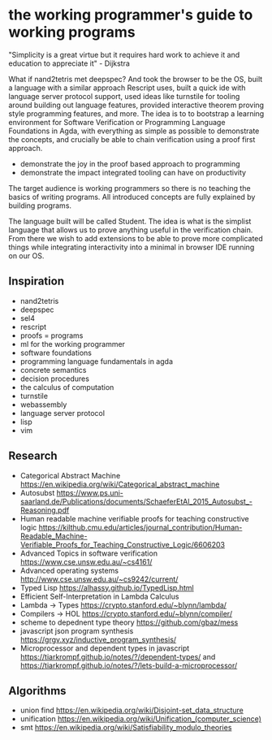 # the working programmer's guide to working programs

"Simplicity is a great virtue but it requires hard work to achieve it and education to appreciate it" - Dijkstra

What if nand2tetris met deepspec? And took the browser to be the OS, built a language with a similar approach Rescript uses, built a quick ide with language server protocol support, used ideas like turnstile for tooling around building out language features, provided interactive theorem proving style programming features, and more. The idea is to to bootstrap a learning environment for Software Verification or Programming Language Foundations in Agda, with everything as simple as possible to demonstrate the concepts, and crucially be able to chain verification using a proof first approach.

* demonstrate the joy in the proof based approach to programming
* demonstrate the impact integrated tooling can have on productivity

The target audience is working programmers so there is no teaching the basics of writing programs. All introduced concepts are fully explained by building programs.

The language built will be called Student. The idea is what is the simplist language that allows us to prove anything useful in the verification chain. From there we wish to add extensions to be able to prove more complicated things while integrating interactivity into a minimal in browser IDE running on our OS.

## Inspiration

* nand2tetris
* deepspec 
* sel4
* rescript
* proofs = programs
* ml for the working programmer
* software foundations
* programming language fundamentals in agda
* concrete semantics
* decision procedures
* the calculus of computation
* turnstile
* webassembly
* language server protocol
* lisp
* vim

## Research

* Categorical Abstract Machine https://en.wikipedia.org/wiki/Categorical_abstract_machine
* Autosubst https://www.ps.uni-saarland.de/Publications/documents/SchaeferEtAl_2015_Autosubst_-Reasoning.pdf
* Human readable machine verifiable proofs for teaching constructive logic https://kilthub.cmu.edu/articles/journal_contribution/Human-Readable_Machine-Verifiable_Proofs_for_Teaching_Constructive_Logic/6606203
* Advanced Topics in software verification https://www.cse.unsw.edu.au/~cs4161/
* Advanced operating systems http://www.cse.unsw.edu.au/~cs9242/current/
* Typed Lisp https://alhassy.github.io/TypedLisp.html
* Efficient Self-Interpretation in Lambda Calculus
* Lambda -> Types https://crypto.stanford.edu/~blynn/lambda/
* Compilers -> HOL https://crypto.stanford.edu/~blynn/compiler/
* scheme to depednent type theory https://github.com/gbaz/mess
* javascript json program synthesis https://grgv.xyz/inductive_program_synthesis/
* Microprocessor and dependent types in javascript https://tiarkrompf.github.io/notes/?/dependent-types/ and https://tiarkrompf.github.io/notes/?/lets-build-a-microprocessor/

## Algorithms

* union find https://en.wikipedia.org/wiki/Disjoint-set_data_structure
* unification https://en.wikipedia.org/wiki/Unification_(computer_science)
* smt https://en.wikipedia.org/wiki/Satisfiability_modulo_theories

